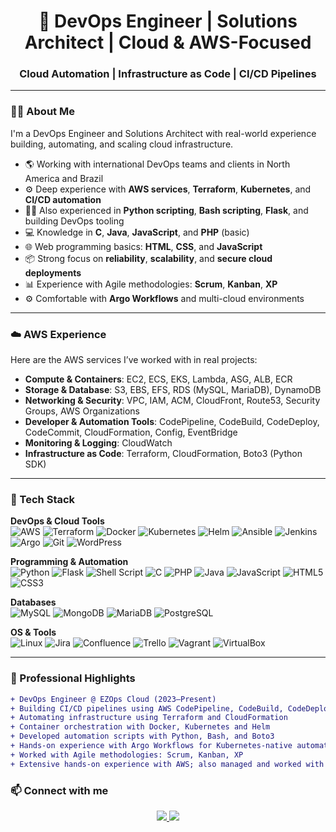 <h1 align="center">👋 DevOps Engineer | Solutions Architect | Cloud & AWS-Focused</h1>
<h3 align="center">Cloud Automation | Infrastructure as Code | CI/CD Pipelines</h3>

---

### 👩‍💻 About Me

I'm a DevOps Engineer and Solutions Architect with real-world experience building, automating, and scaling cloud infrastructure.

- 🌎 Working with international DevOps teams and clients in North America and Brazil  
- ⚙️ Deep experience with **AWS services**, **Terraform**, **Kubernetes**, and **CI/CD automation**
- 🧑‍💻 Also experienced in **Python scripting**, **Bash scripting**, **Flask**, and building DevOps tooling
- 💻 Knowledge in **C**, **Java**, **JavaScript**, and **PHP** (basic)  
- 🌐 Web programming basics: **HTML**, **CSS**, and **JavaScript**  
- 📦 Strong focus on **reliability**, **scalability**, and **secure cloud deployments**  
- 📊 Experience with Agile methodologies: **Scrum**, **Kanban**, **XP**  
- ⚙️ Comfortable with **Argo Workflows** and multi-cloud environments  

---

### ☁️ AWS Experience

Here are the AWS services I’ve worked with in real projects:

- **Compute & Containers**: EC2, ECS, EKS, Lambda, ASG, ALB, ECR  
- **Storage & Database**: S3, EBS, EFS, RDS (MySQL, MariaDB), DynamoDB  
- **Networking & Security**: VPC, IAM, ACM, CloudFront, Route53, Security Groups, AWS Organizations  
- **Developer & Automation Tools**: CodePipeline, CodeBuild, CodeDeploy, CodeCommit, CloudFormation, Config, EventBridge  
- **Monitoring & Logging**: CloudWatch  
- **Infrastructure as Code**: Terraform, CloudFormation, Boto3 (Python SDK)  

---

### 🔧 Tech Stack

**DevOps & Cloud Tools**  
![AWS](https://img.shields.io/badge/AWS-FF9900?logo=amazonaws&logoColor=white)
![Terraform](https://img.shields.io/badge/Terraform-7B42BC?logo=terraform&logoColor=white)
![Docker](https://img.shields.io/badge/Docker-2496ED?logo=docker&logoColor=white)
![Kubernetes](https://img.shields.io/badge/Kubernetes-326CE5?logo=kubernetes&logoColor=white)
![Helm](https://img.shields.io/badge/Helm-0F1689?logo=helm)
![Ansible](https://img.shields.io/badge/Ansible-000000?logo=ansible&logoColor=white)
![Jenkins](https://img.shields.io/badge/Jenkins-D24939?logo=jenkins&logoColor=white)
![Argo](https://img.shields.io/badge/Argo-221F4E?logo=argo&logoColor=white)
![Git](https://img.shields.io/badge/Git-F05032?logo=git&logoColor=white)
![WordPress](https://img.shields.io/badge/WordPress-21759B?logo=wordpress&logoColor=white)

**Programming & Automation**  
![Python](https://img.shields.io/badge/Python-3776AB?logo=python&logoColor=white)
![Flask](https://img.shields.io/badge/Flask-000000?logo=flask&logoColor=white)
![Shell Script](https://img.shields.io/badge/Shell_Scripting-4EAA25?logo=gnu-bash&logoColor=white)
![C](https://img.shields.io/badge/C-00599C?logo=c&logoColor=white)
![PHP](https://img.shields.io/badge/PHP-777BB4?logo=php&logoColor=white)
![Java](https://img.shields.io/badge/Java-ED8B00?logo=java&logoColor=white)
![JavaScript](https://img.shields.io/badge/JavaScript-F7DF1E?logo=javascript&logoColor=black)
![HTML5](https://img.shields.io/badge/HTML5-E34F26?logo=html5&logoColor=white)
![CSS3](https://img.shields.io/badge/CSS3-1572B6?logo=css3&logoColor=white)

**Databases**  
![MySQL](https://img.shields.io/badge/MySQL-4479A1?logo=mysql&logoColor=white)
![MongoDB](https://img.shields.io/badge/MongoDB-47A248?logo=mongodb&logoColor=white)
![MariaDB](https://img.shields.io/badge/MariaDB-003545?logo=mariadb&logoColor=white)
![PostgreSQL](https://img.shields.io/badge/PostgreSQL-336791?logo=postgresql&logoColor=white)

**OS & Tools**  
![Linux](https://img.shields.io/badge/Linux-FCC624?logo=linux&logoColor=black)
![Jira](https://img.shields.io/badge/Jira-0052CC?logo=jira&logoColor=white)
![Confluence](https://img.shields.io/badge/Confluence-172B4D?logo=atlassian&logoColor=white)
![Trello](https://img.shields.io/badge/Trello-0052CC?logo=trello&logoColor=white)
![Vagrant](https://img.shields.io/badge/Vagrant-1868F2?logo=vagrant&logoColor=white)
![VirtualBox](https://img.shields.io/badge/VirtualBox-183A61?logo=virtualbox&logoColor=white)

---

### 💼 Professional Highlights

```diff
+ DevOps Engineer @ EZOps Cloud (2023–Present)
+ Building CI/CD pipelines using AWS CodePipeline, CodeBuild, CodeDeploy
+ Automating infrastructure using Terraform and CloudFormation
+ Container orchestration with Docker, Kubernetes and Helm
+ Developed automation scripts with Python, Bash, and Boto3
+ Hands-on experience with Argo Workflows for Kubernetes-native automation
+ Worked with Agile methodologies: Scrum, Kanban, XP
+ Extensive hands-on experience with AWS; also managed and worked with Azure and GCP services
```

### 📫 Connect with me

<p align="center"> 
  <a href="https://www.linkedin.com/in/maria-eduarda-lopes-maldonado" target="_blank"> 
    <img src="https://img.shields.io/badge/LinkedIn-Profile-0077B5?style=for-the-badge&logo=linkedin&logoColor=white"/> 
  </a> 
  <a href="https://github.com/MariaEduardaMaldonado" target="_blank"> 
    <img src="https://img.shields.io/badge/GitHub-Portfolio-181717?style=for-the-badge&logo=github&logoColor=white"/> 
  </a> 
</p>

